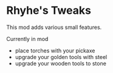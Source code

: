# Rhyhe's Tweaks

This mod adds various small features.

Currently in mod
- place torches with your pickaxe
- upgrade your golden tools with steel
- upgrade your wooden tools to stone
